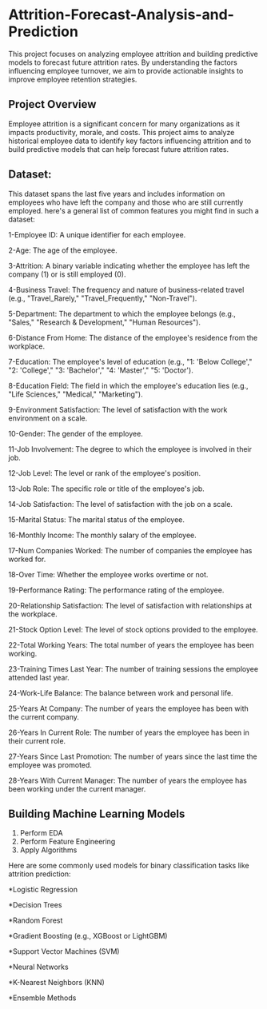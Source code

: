 # Attrition-Forecast-Analysis-and-Prediction
This project focuses on analyzing employee attrition and building predictive models to forecast future attrition rates. By understanding the factors influencing employee turnover, we aim to provide actionable insights to improve employee retention strategies.
## Project Overview
Employee attrition is a significant concern for many organizations as it impacts productivity, morale, and costs. This project aims to analyze historical employee data to identify key factors influencing attrition and to build predictive models that can help forecast future attrition rates.
## Dataset:
This dataset spans the last five years and includes information on employees who have left the company and those who are still currently employed.
here's a general list of common features you might find in such a dataset:

1-Employee ID: A unique identifier for each employee.

2-Age: The age of the employee.

3-Attrition: A binary variable indicating whether the employee has left the company (1) or is still employed (0).

4-Business Travel: The frequency and nature of business-related travel (e.g., "Travel_Rarely," "Travel_Frequently," "Non-Travel").

5-Department: The department to which the employee belongs (e.g., "Sales," "Research & Development," "Human Resources").

6-Distance From Home: The distance of the employee's residence from the workplace.

7-Education: The employee's level of education (e.g., "1: 'Below College'," "2: 'College'," "3: 'Bachelor'," "4: 'Master'," "5: 'Doctor').

8-Education Field: The field in which the employee's education lies (e.g., "Life Sciences," "Medical," "Marketing").

9-Environment Satisfaction: The level of satisfaction with the work environment on a scale.

10-Gender: The gender of the employee.

11-Job Involvement: The degree to which the employee is involved in their job.

12-Job Level: The level or rank of the employee's position.

13-Job Role: The specific role or title of the employee's job.

14-Job Satisfaction: The level of satisfaction with the job on a scale.

15-Marital Status: The marital status of the employee.

16-Monthly Income: The monthly salary of the employee.

17-Num Companies Worked: The number of companies the employee has worked for.

18-Over Time: Whether the employee works overtime or not.

19-Performance Rating: The performance rating of the employee.

20-Relationship Satisfaction: The level of satisfaction with relationships at the workplace.

21-Stock Option Level: The level of stock options provided to the employee.

22-Total Working Years: The total number of years the employee has been working.

23-Training Times Last Year: The number of training sessions the employee attended last year.

24-Work-Life Balance: The balance between work and personal life.

25-Years At Company: The number of years the employee has been with the current company.

26-Years In Current Role: The number of years the employee has been in their current role.

27-Years Since Last Promotion: The number of years since the last time the employee was promoted.

28-Years With Current Manager: The number of years the employee has been working under the current manager.


## Building Machine Learning Models
1. Perform EDA
2. Perform Feature Engineering
3. Apply Algorithms

Here are some commonly used models for binary classification tasks like attrition prediction:

*Logistic Regression

*Decision Trees

*Random Forest

*Gradient Boosting (e.g., XGBoost or LightGBM)

*Support Vector Machines (SVM)

*Neural Networks

*K-Nearest Neighbors (KNN)

*Ensemble Methods
